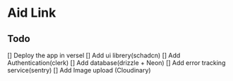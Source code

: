 # Aid Link

## Todo

[] Deploy the app in versel
[] Add ui librery(schadcn)
[] Add Authentication(clerk)
[] Add database(drizzle + Neon)
[] Add error tracking service(sentry)
[] Add Image upload (Cloudinary)
